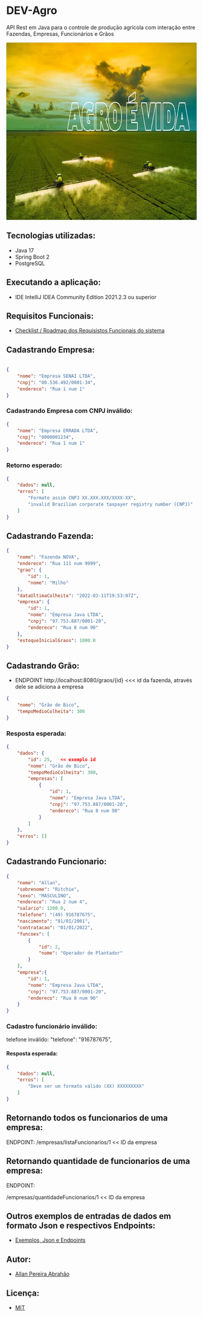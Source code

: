 # DEV-Agro
API Rest em Java para o controle de produção agrícola com interação entre Fazendas, Empresas, Funcionários e Grãos

<p align="center">
        <a href="https://www.linkedin.com/in/allan-pereira-abrahao/">
            <img align="center" width="933" height="468"  src="/img-readme/agroaevidaimg.png" />
        </a>
</p>

## Tecnologias utilizadas:

- Java 17
- Spring Boot 2
- PostgreSQL

## Executando a aplicação:

- IDE IntelliJ IDEA Community Edition 2021.2.3 ou superior

## Requisitos Funcionais:
- [Checklist / Roadmap dos Requisistos Funcionais do sistema](https://github.com/all-an/DEV-Agro/blob/main/RequisitosFuncionais.md)

## Cadastrando Empresa:
```json
```

```json
{
    "nome": "Empresa SENAI LTDA",
    "cnpj": "00.536.492/0001-34",
    "endereco": "Rua 1 num 1"
}
```
### Cadastrando Empresa com CNPJ inválido:

```json
{
    "nome": "Empresa ERRADA LTDA",
    "cnpj": "0000001234",
    "endereco": "Rua 1 num 1"
}

```
### Retorno esperado:

```json
{
    "dados": null,
    "erros": [
        "Formate assim CNPJ XX.XXX.XXX/XXXX-XX",
        "invalid Brazilian corporate taxpayer registry number (CNPJ)"
    ]
}
```
## Cadastrando Fazenda:

```json
{
    "nome": "Fazenda NOVA",
    "endereco": "Rua 111 num 9999",
    "grao": {
        "id": 1,
        "nome": "Milho"
    },
    "dataUltimaColheita": "2022-03-11T19:53:07Z",
    "empresa": {
        "id": 1,
        "nome": "Empresa Java LTDA",
        "cnpj": "97.753.887/0001-20",
        "endereco": "Rua 8 num 90"
    },
    "estoqueInicialGraos": 1000.0
}
```
## Cadastrando Grão:

- ENDPOINT http://localhost:8080/graos/{id} <<< id da fazenda, através dele se adiciona a empresa

```json
{
    "nome": "Grão de Bico",
    "tempoMedioColheita": 300
}
```

### Resposta esperada:

```json 
{
    "dados": {
        "id": 25,   << exemplo id
        "nome": "Grão de Bico",
        "tempoMedioColheita": 300,
        "empresas": [
            {
                "id": 1,
                "nome": "Empresa Java LTDA",
                "cnpj": "97.753.887/0001-20",
                "endereco": "Rua 8 num 90"
            }
        ]
    },
    "erros": []
}
```

## Cadastrando Funcionario:

```json
{
    "nome": "Allan",
    "sobrenome": "Ritchie",
    "sexo": "MASCULINO",
    "endereco": "Rua 2 num 4",
    "salario": 1200.0,
    "telefone": "(49) 916787675",
    "nascimento": "01/01/2001",
    "contratacao": "01/01/2022",
    "funcoes": [
        {
            "id": 2,
            "nome": "Operador de Plantador"
        }
    ],
    "empresa":{
        "id": 1,
        "nome": "Empresa Java LTDA",
        "cnpj": "97.753.887/0001-20",
        "endereco": "Rua 8 num 90"
    }
}
```

### Cadastro funcionário inválido:

telefone inválido:    "telefone": "916787675",

#### Resposta esperada:

```json
{
    "dados": null,
    "erros": [
        "Deve ser um formato válido (XX) XXXXXXXXX"
    ]
}
```

## Retornando todos os funcionarios de uma empresa:

ENDPOINT:
/empresas/listaFuncionarios/1  << ID da empresa

## Retornando quantidade de funcionarios de uma empresa:

ENDPOINT:
  
/empresas/quantidadeFuncionarios/1 << ID da empresa

## Outros exemplos de entradas de dados em formato Json e respectivos Endpoints:

- [Exemplos, Json e Endpoints](https://github.com/all-an/dev-agro-devinhouse/blob/main/ExemplosJsonEntradas.md)

## Autor:
- [Allan Pereira Abrahão](https://www.linkedin.com/in/allan-pereira-abrahao/)

## Licença:
- [MIT](https://github.com/all-an/DEV-Agro/blob/main/LICENSE)



